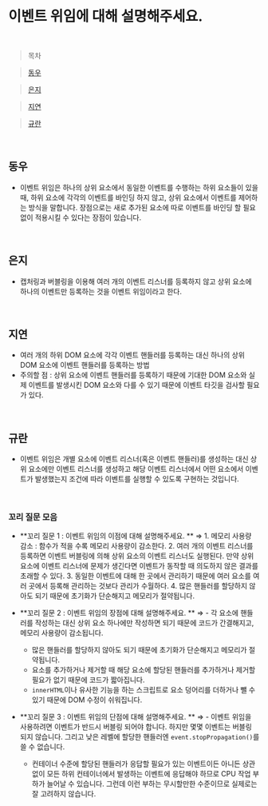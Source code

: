 # 이벤트 위임에 대해 설명해주세요.

<br />

> 목차

> [동우](#동우)

> [은지](#은지)

> [지연](#지연)

> [규란](규란)

<br />

## 동우

- 이벤트 위임은 하나의 상위 요소에서 동일한 이벤트를 수행하는 하위 요소들이 있을 때, 하위 요소에 각각의 이벤트를 바인딩 하지 않고, 상위 요소에서 이벤트를 제어하는 방식을 말합니다. 장점으로는 새로 추가된 요소에 따로 이벤트를 바인딩 할 필요 없이 적용시킬 수 있다는 장점이 있습니다.

<br />

## 은지

- 캡처링과 버블링을 이용해 여러 개의 이벤트 리스너를 등록하지 않고 상위 요소에 하나의 이벤트만 등록하는 것을 이벤트 위임이라고 한다.

<br />

## 지연

- 여러 개의 하위 DOM 요소에 각각 이벤트 핸들러를 등록하는 대신 하나의 상위 DOM 요소에 이벤트 핸들러를 등록하는 방법
- 주의할 점 : 상위 요소에 이벤트 핸들러를 등록하기 때문에 기대한 DOM 요소와 실제 이벤트를 발생시킨 DOM 요소와 다를 수 있기 때문에 이벤트 타깃을 검사할 필요가 있다.

<br />

## 규란

- 이벤트 위임은 개별 요소에 이벤트 리스너(혹은 이벤트 핸들러)를 생성하는 대신 상위 요소에만 이벤트 리스너를 생성하고 해당 이벤트 리스너에서 어떤 요소에서 이벤트가 발생했는지 조건에 따라 이벤트를 실행할 수 있도록 구현하는 것입니다.

<br />

### 꼬리 질문 모음

- **꼬리 질문 1 : 이벤트 위임의 이점에 대해 설명해주세요. **
  ⇒ 1. 메모리 사용량 감소 : 함수가 적을 수록 메모리 사용량이 감소한다. 2. 여러 개의 이벤트 리스너를 등록하면 이벤트 버블링에 의해 상위 요소의 이벤트 리스너도 실행된다. 만약 상위 요소에 이벤트 리스너에 문제가 생긴다면 이벤트가 동작할 때 의도하지 않은 결과를 초래할 수 있다. 3. 동일한 이벤트에 대해 한 곳에서 관리하기 때문에 여러 요소를 여러 곳에서 등록해 관리하는 것보다 관리가 수월하다. 4. 많은 핸들러를 할당하지 않아도 되기 때문에 초기화가 단순해지고 메모리가 절약됩니다.

- **꼬리 질문 2 : 이벤트 위임의 장점에 대해 설명해주세요. **
  ⇒ - 각 요소에 핸들러를 작성하는 대신 상위 요소 하나에만 작성하면 되기 때문에 코드가 간결해지고, 메모리 사용량이 감소됩니다.

  - 많은 핸들러를 할당하지 않아도 되기 때문에 초기화가 단순해지고 메모리가 절약됩니다.
  - 요소를 추가하거나 제거할 때 해당 요소에 할당된 핸들러를 추가하거나 제거할 필요가 없기 때문에 코드가 짧아집니다.
  - `innerHTML`이나 유사한 기능을 하는 스크립트로 요소 덩어리를 더하거나 뺄 수 있기 때문에 DOM 수정이 쉬워집니다.

- **꼬리 질문 3 : 이벤트 위임의 단점에 대해 설명해주세요. **
  ⇒ - 이벤트 위임을 사용하려면 이벤트가 반드시 버블링 되어야 합니다. 하지만 몇몇 이벤트는 버블링 되지 않습니다. 그리고 낮은 레벨에 할당한 핸들러엔 `event.stopPropagation()`를 쓸 수 없습니다.
  - 컨테이너 수준에 할당된 핸들러가 응답할 필요가 있는 이벤트이든 아니든 상관없이 모든 하위 컨테이너에서 발생하는 이벤트에 응답해야 하므로 CPU 작업 부하가 늘어날 수 있습니다. 그런데 이런 부하는 무시할만한 수준이므로 실제로는 잘 고려하지 않습니다.
